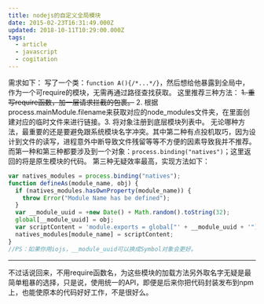 ```yaml
---
title: nodejs的自定义全局模块
date: 2015-02-23T16:31:49.000Z
updated: 2018-10-11T10:29:00.000Z
tags:
  - article
  - javascript
  - cogitation
---
```


需求如下：
写了一个类：`function A(){/*...*/}`，然后想给他暴露到全局中，作为一个可require的模块，无需再通过路径查找获取。
这里推荐三种方法：
~~1. 重写require函数，加一层请求拦截的包裹。~~ 2. 根据process.mainModule.filename来获取对应的node_modules文件夹，在里面创建对应的临时文件来进行链接。3. 将对象注册到底层模块列表中。
无论哪种方法，最重要的还是要避免跟系统模块名字冲突。其中第二种有点投机取巧，因为设计到文件的读写，进程意外中断导致文件残留等等不方便的因素导致我并不推荐。
而第一种和第三种都要涉及到一个对象：`process.binding("natives")`；这里返回的将是原生模块的代码。
第三种无疑效率最高，实现方法如下：

```js
var natives_modules = process.binding("natives");
function defineAs(module_name, obj) {
  if (natives_modules.hasOwnProperty(module_name)) {
    throw Error("Module Name has be defined");
  }
  var __module_uuid = +new Date() + Math.random().toString(32);
  global[__module_uuid] = obj;
  var scriptContent = 'module.exports = global["' + __module_uuid + '"]';
  natives_modules[module_name] = scriptContent;
}
//PS：如果你用iojs，__module_uuid可以换成Symbol对象会更好。
```

---

不过话说回来，不用require函数名，为这些模块的加载方法另外取名字无疑是最简单粗暴的选择，只是说，使用统一的API，即便是后来你把代码封装发布到npm上，也能使原本的代码好好工作，不是很好么。
